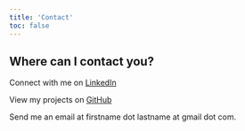 ```yaml
---
title: 'Contact'
toc: false
---
```


## Where can I contact you?

Connect with me on [LinkedIn](https://www.linkedin.com/in/jorritgorseman/)

View my projects on [GitHub](https://github.com/jgorseman)

Send me an email at firstname dot lastname at gmail dot com.
